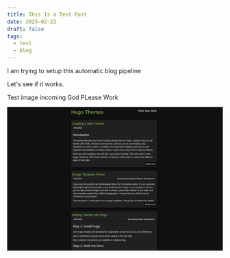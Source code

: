 ```yaml
---
title: This Is a Test Post
date: 2025-02-22
draft: false
tags:
  - test
  - blog
---
```


I am trying to setup this automatic blog pipeline

Let's see if it works.

Test image incoming
God PLease Work

![Image Description](/images/screenshot_hu3625707841289264029.png)